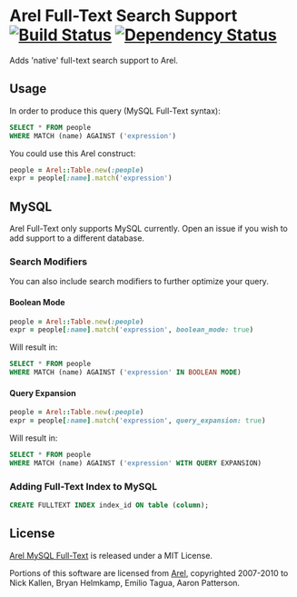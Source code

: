 # Arel Full-Text Search Support [![Build Status](https://secure.travis-ci.org/leonardoeloy/arel-fulltext.svg?branch=master)](http://travis-ci.org/leonardoeloy/arel-fulltext) [![Dependency Status](https://gemnasium.com/leonardoeloy/arel-fulltext.svg)](https://gemnasium.com/leonardoeloy/arel-fulltext)

Adds 'native' full-text search support to Arel.

## Usage

In order to produce this query (MySQL Full-Text syntax):

```sql
SELECT * FROM people
WHERE MATCH (name) AGAINST ('expression')
```

You could use this Arel construct:

```ruby
people = Arel::Table.new(:people)
expr = people[:name].match('expression')
```

## MySQL

Arel Full-Text only supports MySQL currently. Open an issue if you wish to add support to a different database.  

### Search Modifiers

You can also include search modifiers to further optimize your query.

#### Boolean Mode

```ruby
people = Arel::Table.new(:people)
expr = people[:name].match('expression', boolean_mode: true)
```

Will result in:

```sql
SELECT * FROM people
WHERE MATCH (name) AGAINST ('expression' IN BOOLEAN MODE)
```

#### Query Expansion

```ruby
people = Arel::Table.new(:people)
expr = people[:name].match('expression', query_expansion: true)
```

Will result in:

```sql
SELECT * FROM people
WHERE MATCH (name) AGAINST ('expression' WITH QUERY EXPANSION)
```

### Adding Full-Text Index to MySQL

```sql
CREATE FULLTEXT INDEX index_id ON table (column);
```

## License

[Arel MySQL Full-Text](https://github.com/leonardoeloy/arel-mysql-fulltext) is released under a MIT License.

Portions of this software are licensed from [Arel](https://github.com/rails/arel), copyrighted 2007-2010 to Nick Kallen, Bryan Helmkamp, Emilio Tagua, Aaron Patterson.



